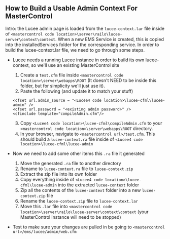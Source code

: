 ## How to Build a Usable Admin Context For MasterControl

Intro: the Lucee admin page is loaded from the `lucee-context.lar` file inside of `<mastercontrol code location>\server\railo\lucee-server\context\context`. When a new EMS Service is created, this is copied into the installedServices folder for the corresponding service. In order to build the lucee-context.lar file, we need to go through some steps.

- Lucee needs a running Lucee instance in order to build its own lucee-context, so we'll use an existing MasterControl site
  1. Create a `test.cfm` file inside `<mastercontrol code location>\server\webapps\ROOT` (It doesn't NEED to be inside this folder, but for simplicity we'll just use it).
  2. Paste the following (and update it to match your stuff)
  ``` 
  <cfset url.admin_source = "<Lucee4 code location>\lucee-cfml\lucee-admin" />
  <cfset url.password = "<existing admin password>" />
  <cfinclude template="compileAdmin.cfm"/>
  ```
  3. Copy `<Lucee4 code location>\lucee-cfml\compileAdmin.cfm` to your `<mastercontrol code location>\server\webapps\ROOT` directory.
  4. In your browser, navigate to `<mastercontrol url>/test.cfm`. This should build a `lucee-context.ra` file inside of `<Lucee4 code location>\lucee-cfml\lucee-admin`

- Now we need to add some other items this `.ra` file it generated
  1. Move the generated `.ra` file to another directory
  2. Rename to `lucee-context.ra` file to `lucee-context.zip`
  3. Extract the zip file into its own folder
  4. Copy everything inside of `<Lucee4 code location>\lucee-cfml\lucee-admin` into the extracted `lucee-context` folder
  5. Zip all the contents of the `lucee-context` folder into a new `lucee-context.zip` file
  6. Rename the `lucee-context.zip` file to `lucee-context.lar`
  7. Move this `.lar` file into `<mastercontrol code location>\server\railo\lucee-server\context\context` (your MasterControl instance will need to be stopped)

- Test to make sure your changes are pulled in be going to `<mastercontrol url>/ems/lucee/admin/web.cfm`